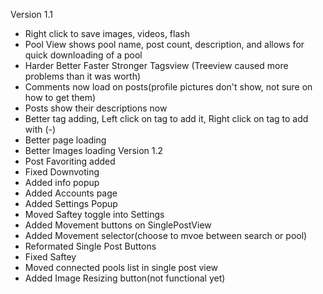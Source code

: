 Version 1.1
- Right click to save images, videos, flash
- Pool View shows pool name, post count, description, and allows for quick downloading of a pool
- Harder Better Faster Stronger Tagsview (Treeview caused more problems than it was worth)
- Comments now load on posts(profile pictures don't show, not sure on how to get them)
- Posts show their descriptions now
- Better tag adding, Left click on tag to add it, Right click on tag to add with (-)
- Better page loading
- Better Images loading
Version 1.2
- Post Favoriting added
- Fixed Downvoting
- Added info popup
- Added Accounts page
- Added Settings Popup
- Moved Saftey toggle into Settings
- Added Movement buttons on SinglePostView
- Added Movement selector(choose to mvoe between search or pool)
- Reformated Single Post Buttons
- Fixed Saftey
- Moved connected pools list in single post view
- Added Image Resizing button(not functional yet)
